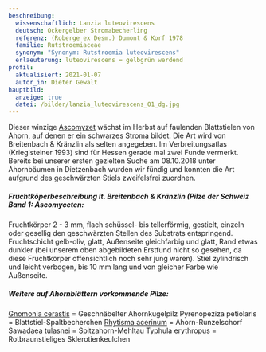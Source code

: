 ```yaml
---
beschreibung:
  wissenschaftlich: Lanzia luteovirescens
  deutsch: Ockergelber Stromabecherling
  referenz: (Roberge ex Desm.) Dumont & Korf 1978
  familie: Rutstroemiaceae
  synonym: "Synonym: Rutstroemia luteovirescens"
  erlaeuterung: luteovirescens = gelbgrün werdend
profil:
  aktualisiert: 2021-01-07
  autor_in: Dieter Gewalt
hauptbild:
  anzeige: true
  datei: /bilder/lanzia_luteovirescens_01_dg.jpg
---
```

Dieser winzige [Ascomyzet](Ascomyzeten "Glossar") wächst im Herbst auf faulenden Blattstielen von Ahorn, auf denen er ein schwarzes [Stroma](Stroma "Glossar") bildet. Die Art wird von Breitenbach & Kränzlin als selten angegeben. Im Verbreitungsatlas (Krieglsteiner 1993) sind für Hessen gerade mal zwei Funde vermerkt. Bereits bei unserer ersten gezielten Suche am 08.10.2018 unter Ahornbäumen in Dietzenbach wurden wir fündig und konnten die Art aufgrund des geschwärzten Stiels zweifelsfrei zuordnen.

##### Fruchtköperbeschreibung lt. Breitenbach & Kränzlin (Pilze der Schweiz Band 1: Ascomyceten:

Fruchtkörper 2 - 3 mm, flach schüssel- bis tellerförmig, gestielt, einzeln oder gesellig den geschwärzten Stellen des Substrats entspringend. Fruchtschicht gelb-oliv, glatt, Außenseite gleichfarbig und glatt, Rand etwas dunkler (bei unserem oben abgebildeten Erstfund nicht so gesehen, da diese Fruchtkörper offensichtlich noch sehr jung waren). Stiel zylindrisch und leicht verbogen, bis 10 mm lang und von gleicher Farbe wie Außenseite.

##### Weitere auf Ahornblättern vorkommende Pilze:

[Gnomonia cerastis](/pilze/gnomonia-cerastis-geschnäbelter-ahornkugelpilz) = Geschnäbelter Ahornkugelpilz
Pyrenopeziza petiolaris  =  Blattstiel-Spaltbecherchen
[Rhytisma acerinum](/pilze/rhytisma-acerinum-ahorn-runzelschorf)	=  Ahorn-Runzelschorf
Sawadaea tulasnei  =  Spitzahorn-Mehltau
Typhula erythropus  =  Rotbraunstieliges Sklerotienkeulchen